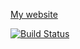 [My website](https://mark.fonte.com)

[![Build Status](https://travis-ci.org/markfonte/personal_website.svg?branch=master)](https://travis-ci.org/markfonte/personal_website)
